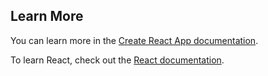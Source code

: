 
## Learn More

You can learn more in the [Create React App documentation](https://create-react-app.dev/docs/getting-started/).

To learn React, check out the [React documentation](https://reactjs.org/).

